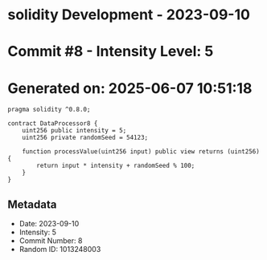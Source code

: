 ﻿# solidity Development - 2023-09-10
# Commit #8 - Intensity Level: 5
# Generated on: 2025-06-07 10:51:18
```solidity
pragma solidity ^0.8.0;

contract DataProcessor8 {
    uint256 public intensity = 5;
    uint256 private randomSeed = 54123;

    function processValue(uint256 input) public view returns (uint256) {
        return input * intensity + randomSeed % 100;
    }
}
```
## Metadata
- Date: 2023-09-10
- Intensity: 5
- Commit Number: 8
- Random ID: 1013248003
